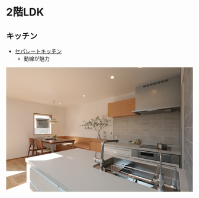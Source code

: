 # 2階LDK

## キッチン

* [セパレートキッチン](<https://hags-ec.com/column/the-most-powerful-layoutand-the-seperate-kitchen/>)
  * 動線が魅力

![](image/キッチン1.jpg)
